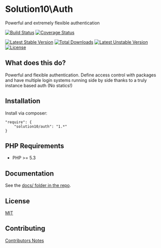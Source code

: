 # Solution10\Auth

Powerful and extremely flexible authentication

[![Build Status](https://travis-ci.org/Solution10/auth.svg?branch=master)](https://travis-ci.org/Solution10/auth)
[![Coverage Status](https://coveralls.io/repos/Solution10/auth/badge.png)](https://coveralls.io/r/Solution10/auth)

[![Latest Stable Version](https://poser.pugx.org/Solution10/auth/v/stable.svg)](https://packagist.org/packages/Solution10/auth)
[![Total Downloads](https://poser.pugx.org/Solution10/auth/downloads.svg)](https://packagist.org/packages/Solution10/auth)
[![Latest Unstable Version](https://poser.pugx.org/Solution10/auth/v/unstable.svg)](https://packagist.org/packages/Solution10/auth)
[![License](https://poser.pugx.org/Solution10/auth/license.svg)](https://packagist.org/packages/Solution10/auth)

## What does this do?

Powerful and flexible authentication. Define access control with packages and have multiple login systems
running side by side thanks to a truly instance based auth (No statics!)

## Installation

Install via composer:

    "require": {
        "solution10/auth": "1.*"
    }

## PHP Requirements

- PHP >= 5.3

## Documentation

See the [docs/ folder in the repo](http://github.com/solution10/auth/tree/master/docs).

## License

[MIT](http://github.com/solution10/auth/tree/master/LICENSE.md)

## Contributing

[Contributors Notes](http://github.com/solution10/auth/tree/master/CONTRIBUTING.md)
